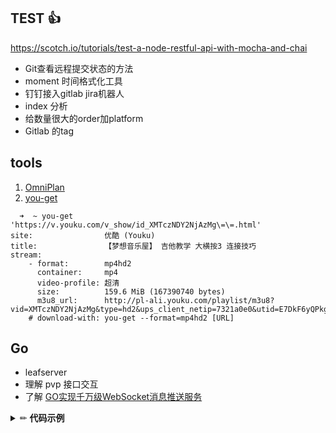 ## TEST :thumbsup:
https://scotch.io/tutorials/test-a-node-restful-api-with-mocha-and-chai

- Git查看远程提交状态的方法
- moment 时间格式化工具
- 钉钉接入gitlab jira机器人
- index 分析
- 给数量很大的order加platform
- Gitlab 的tag

## tools
1. [OmniPlan](https://www.macxin.com/archives/10616.html)
2. [you-get](https://github.com/soimort/you-get) 
  ```
    ➜  ~ you-get 'https://v.youku.com/v_show/id_XMTczNDY2NjAzMg\=\=.html'
  site:                优酷 (Youku)
  title:               【梦想音乐屋】 吉他教学 大横按3 连接技巧
  stream:
      - format:        mp4hd2
        container:     mp4
        video-profile: 超清
        size:          159.6 MiB (167390740 bytes)
        m3u8_url:      http://pl-ali.youku.com/playlist/m3u8?vid=XMTczNDY2NjAzMg&type=hd2&ups_client_netip=7321a0e0&utid=E7DkF6yQPkgCAXMhoOA50dtH&ccode=0519&psid=3fae2356ee7ddcb7bfeb16375394b0814109c&duration=817&expire=18000&drm_type=1&drm_device=7&dyt=1&btf=&rid=200000005544F3F31E72E5AF4D7B7982FD607B8002000000&ups_ts=1599980055&onOff=0&encr=0&ups_key=714e429a44c4db2424c709a3f3615b0b
      # download-with: you-get --format=mp4hd2 [URL]
  ```

## Go
- leafserver
- 理解 pvp 接口交互
- 了解 [GO实现千万级WebSocket消息推送服务](https://www.imooc.com/learn/1025)


<details>
<summary>✏ <b>代码示例</b></summary>
describe("Customer classifier", () => {
  test("When customer spent more than 500$, should be classified as premium", () => {
    //Arrange
    const customerToClassify = { spent: 505, joined: new Date(), id: 1 };
    const DBStub = sinon.stub(dataAccess, "getCustomer").reply({ id: 1, classification: "regular" });

    //Act
    const receivedClassification = customerClassifier.classifyCustomer(customerToClassify);

    //Assert
    expect(receivedClassification).toMatch("premium");
  });
});
</details>
